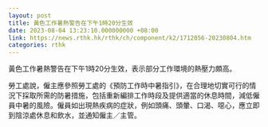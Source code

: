 ```yaml
---
layout: post
title: 黃色工作暑熱警告在下午1時20分生效
date: 2023-08-04 13:23:10.000000000 +08:00
link: https://news.rthk.hk/rthk/ch/component/k2/1712056-20230804.htm
categories: rthk
---
```


黃色工作暑熱警告在下午1時20分生效，表示部分工作環境的熱壓力頗高。

勞工處說，僱主應參照勞工處的《預防工作時中暑指引》，在合理地切實可行的情況下採取所需的防暑措施，包括重新編排工作時段及提供適當的休息時間，減低僱員中暑的風險。僱員如出現熱疾病的症狀，例如頭痛、頭暈、口渴、噁心，應立即到陰涼處休息和飲水，並通知僱主／主管。
